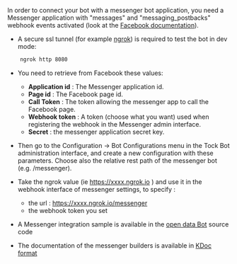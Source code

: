 In order to connect your bot with a messenger bot application, you need a Messenger application with "messages" and "messaging_postbacks" webhook events activated (look at the [Facebook documentation](https://developers.facebook.com/docs/messenger-platform/guides/quick-start)). 

* A secure ssl tunnel (for example [ngrok](https://ngrok.com/)) is required to test the bot in dev mode:

```sh 
    ngrok http 8080
``` 

* You need to retrieve from Facebook these values:

    * **Application id** : The Messenger application id.  
    * **Page id** : The Facebook page id.
    * **Call Token** : The token allowing the messenger app to call the Facebook page.
    * **Webhook token** : A token (choose what you want) used when registering the webhook in the Messenger admin interface.
    * **Secret** : the messenger application secret key.

* Then go to the Configuration -> Bot Configurations menu in the Tock Bot administration interface,
 and create a new configuration with these parameters. Choose also the relative rest path of the messenger bot (e.g. /messenger). 

* Take the ngrok value (ie  https://xxxx.ngrok.io ) and use it in the webhook interface of messenger settings, to specify :
   * the url : https://xxxx.ngrok.io/messenger
   * the webhook token you set

* A Messenger integration sample is available in the [open data Bot](https://github.com/voyages-sncf-technologies/tock-bot-open-data) source code

* The documentation of the messenger builders is available in [KDoc format](https://voyages-sncf-technologies.github.io/tock/dokka/tock/fr.vsct.tock.bot.connector.messenger/index.html)

